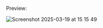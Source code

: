 Preview:

![Screenshot 2025-03-19 at 15 15 49](https://github.com/user-attachments/assets/038da29f-11b0-42e8-8a77-4e9578d759a7)
